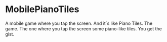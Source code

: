 # MobilePianoTiles
A mobile game where you tap the screen. And it´s like Piano Tiles. The game. The one where you tap the screen some piano-like tiles. You get the gist.

